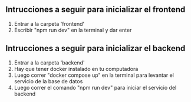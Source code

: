 ## Intrucciones a seguir para inicializar el frontend
1. Entrar a la carpeta 'frontend'
2. Escribir "npm run dev" en la terminal y dar enter

## Intrucciones a seguir para inicializar el backend
1. Entrar a la carpeta 'backend'
2. Hay que tener docker instalado en tu computadora
3. Luego correr "docker compose up" en la terminal para levantar el servicio de la base de datos
4. Luego correr el comando "npm run dev" para iniciar el servicio del backend